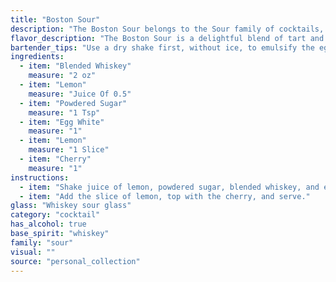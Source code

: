 ```yaml
---
title: "Boston Sour"
description: "The Boston Sour belongs to the Sour family of cocktails, characterized by their acidic, sweet, and often frothy texture.  Originating in the late 19th century, likely in Boston, this drink combines the sharp tang of lemon with the sweetness of sugar and the richness of whiskey, creating a balanced and refreshing cocktail. "
flavor_description: "The Boston Sour is a delightful blend of tart and sweet. The blended whiskey provides a smooth, warm base, balanced by the tangy lemon juice and subtle sweetness of the powdered sugar. The egg white adds a creamy texture and light froth, while the cherry garnish offers a touch of fruity acidity. It's a refreshing and well-rounded cocktail, perfect for sipping on a warm evening. "
bartender_tips: "Use a dry shake first, without ice, to emulsify the egg white for a foamy head. Add ice for the second shake, ensuring a well-chilled, smooth drink. Use a good quality blended whiskey for a balanced flavor.  Strain the cocktail through a fine-mesh strainer to remove any ice chips or egg white bits. Garnish with a cherry or lemon twist for a classic touch. "
ingredients:
  - item: "Blended Whiskey"
    measure: "2 oz"
  - item: "Lemon"
    measure: "Juice Of 0.5"
  - item: "Powdered Sugar"
    measure: "1 Tsp"
  - item: "Egg White"
    measure: "1"
  - item: "Lemon"
    measure: "1 Slice"
  - item: "Cherry"
    measure: "1"
instructions:
  - item: "Shake juice of lemon, powdered sugar, blended whiskey, and egg white with cracked ice and strain into a whiskey sour glass."
  - item: "Add the slice of lemon, top with the cherry, and serve."
glass: "Whiskey sour glass"
category: "cocktail"
has_alcohol: true
base_spirit: "whiskey"
family: "sour"
visual: ""
source: "personal_collection"
---
```


